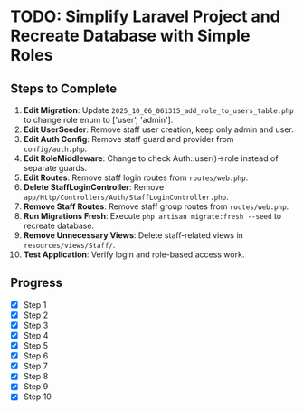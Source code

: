 # TODO: Simplify Laravel Project and Recreate Database with Simple Roles

## Steps to Complete

1. **Edit Migration**: Update `2025_10_06_061315_add_role_to_users_table.php` to change role enum to ['user', 'admin'].
2. **Edit UserSeeder**: Remove staff user creation, keep only admin and user.
3. **Edit Auth Config**: Remove staff guard and provider from `config/auth.php`.
4. **Edit RoleMiddleware**: Change to check Auth::user()->role instead of separate guards.
5. **Edit Routes**: Remove staff login routes from `routes/web.php`.
6. **Delete StaffLoginController**: Remove `app/Http/Controllers/Auth/StaffLoginController.php`.
7. **Remove Staff Routes**: Remove staff group routes from `routes/web.php`.
8. **Run Migrations Fresh**: Execute `php artisan migrate:fresh --seed` to recreate database.
9. **Remove Unnecessary Views**: Delete staff-related views in `resources/views/Staff/`.
10. **Test Application**: Verify login and role-based access work.

## Progress
- [x] Step 1
- [x] Step 2
- [x] Step 3
- [x] Step 4
- [x] Step 5
- [x] Step 6
- [x] Step 7
- [x] Step 8
- [x] Step 9
- [x] Step 10
